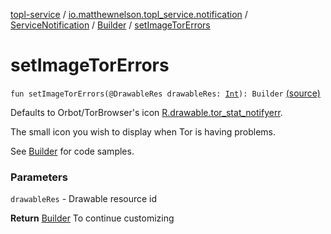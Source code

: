 [topl-service](../../../index.md) / [io.matthewnelson.topl_service.notification](../../index.md) / [ServiceNotification](../index.md) / [Builder](index.md) / [setImageTorErrors](./set-image-tor-errors.md)

# setImageTorErrors

`fun setImageTorErrors(@DrawableRes drawableRes: `[`Int`](https://kotlinlang.org/api/latest/jvm/stdlib/kotlin/-int/index.html)`): Builder` [(source)](https://github.com/05nelsonm/TorOnionProxyLibrary-Android/blob/master/topl-service/src/main/java/io/matthewnelson/topl_service/notification/ServiceNotification.kt#L277)

Defaults to Orbot/TorBrowser's icon [R.drawable.tor_stat_notifyerr](#).

The small icon you wish to display when Tor is having problems.

See [Builder](index.md) for code samples.

### Parameters

`drawableRes` - Drawable resource id

**Return**
[Builder](index.md) To continue customizing

